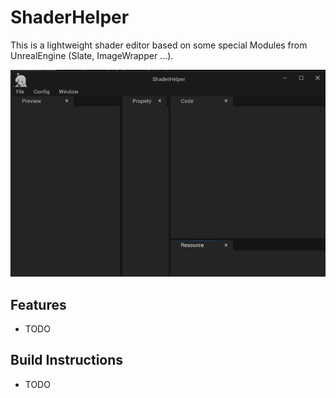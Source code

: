 # ShaderHelper

This is a lightweight shader editor based on some special Modules from UnrealEngine (Slate, ImageWrapper ...).

![Editor Screenshot](./ScreenShot/App.png)

## Features

* TODO

## Build Instructions

* TODO
